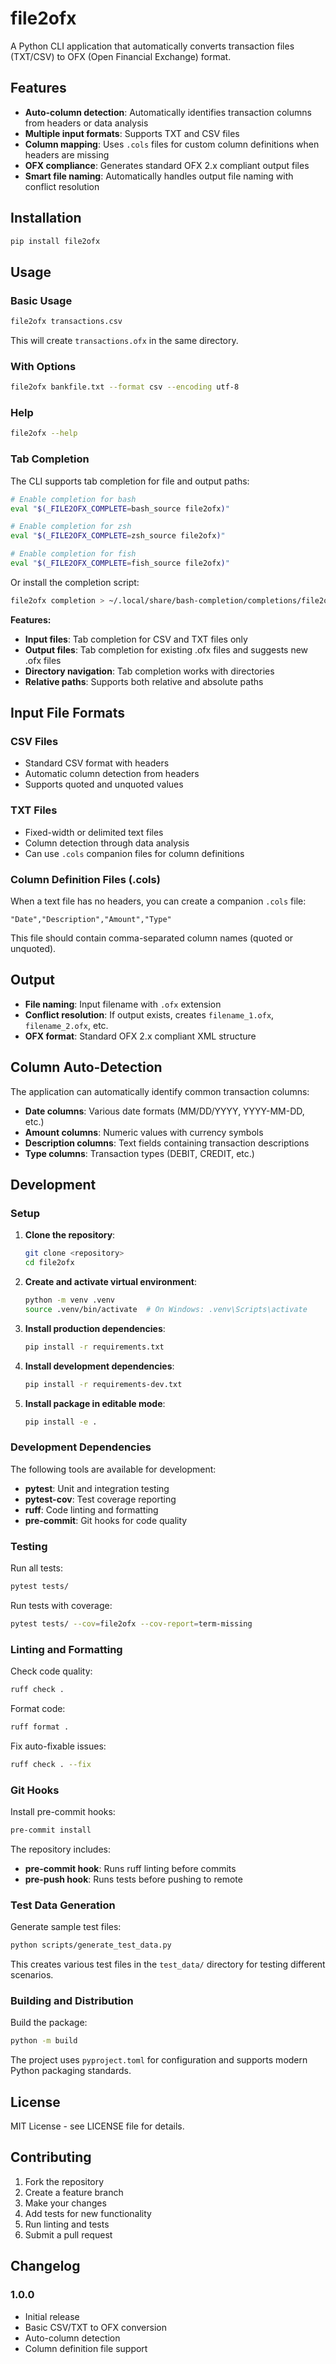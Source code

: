 # file2ofx

A Python CLI application that automatically converts transaction files (TXT/CSV) to OFX (Open Financial Exchange) format.

## Features

- **Auto-column detection**: Automatically identifies transaction columns from headers or data analysis
- **Multiple input formats**: Supports TXT and CSV files
- **Column mapping**: Uses `.cols` files for custom column definitions when headers are missing
- **OFX compliance**: Generates standard OFX 2.x compliant output files
- **Smart file naming**: Automatically handles output file naming with conflict resolution

## Installation

```bash
pip install file2ofx
```

## Usage

### Basic Usage

```bash
file2ofx transactions.csv
```

This will create `transactions.ofx` in the same directory.

### With Options

```bash
file2ofx bankfile.txt --format csv --encoding utf-8
```

### Help

```bash
file2ofx --help
```

### Tab Completion

The CLI supports tab completion for file and output paths:

```bash
# Enable completion for bash
eval "$(_FILE2OFX_COMPLETE=bash_source file2ofx)"

# Enable completion for zsh
eval "$(_FILE2OFX_COMPLETE=zsh_source file2ofx)"

# Enable completion for fish
eval "$(_FILE2OFX_COMPLETE=fish_source file2ofx)"
```

Or install the completion script:

```bash
file2ofx completion > ~/.local/share/bash-completion/completions/file2ofx
```

**Features:**
- **Input files**: Tab completion for CSV and TXT files only
- **Output files**: Tab completion for existing .ofx files and suggests new .ofx files
- **Directory navigation**: Tab completion works with directories
- **Relative paths**: Supports both relative and absolute paths

## Input File Formats

### CSV Files
- Standard CSV format with headers
- Automatic column detection from headers
- Supports quoted and unquoted values

### TXT Files
- Fixed-width or delimited text files
- Column detection through data analysis
- Can use `.cols` companion files for column definitions

### Column Definition Files (.cols)
When a text file has no headers, you can create a companion `.cols` file:

```
"Date","Description","Amount","Type"
```

This file should contain comma-separated column names (quoted or unquoted).

## Output

- **File naming**: Input filename with `.ofx` extension
- **Conflict resolution**: If output exists, creates `filename_1.ofx`, `filename_2.ofx`, etc.
- **OFX format**: Standard OFX 2.x compliant XML structure

## Column Auto-Detection

The application can automatically identify common transaction columns:

- **Date columns**: Various date formats (MM/DD/YYYY, YYYY-MM-DD, etc.)
- **Amount columns**: Numeric values with currency symbols
- **Description columns**: Text fields containing transaction descriptions
- **Type columns**: Transaction types (DEBIT, CREDIT, etc.)

## Development

### Setup

1. **Clone the repository**:
   ```bash
   git clone <repository>
   cd file2ofx
   ```

2. **Create and activate virtual environment**:
   ```bash
   python -m venv .venv
   source .venv/bin/activate  # On Windows: .venv\Scripts\activate
   ```

3. **Install production dependencies**:
   ```bash
   pip install -r requirements.txt
   ```

4. **Install development dependencies**:
   ```bash
   pip install -r requirements-dev.txt
   ```

5. **Install package in editable mode**:
   ```bash
   pip install -e .
   ```

### Development Dependencies

The following tools are available for development:

- **pytest**: Unit and integration testing
- **pytest-cov**: Test coverage reporting
- **ruff**: Code linting and formatting
- **pre-commit**: Git hooks for code quality

### Testing

Run all tests:
```bash
pytest tests/
```

Run tests with coverage:
```bash
pytest tests/ --cov=file2ofx --cov-report=term-missing
```

### Linting and Formatting

Check code quality:
```bash
ruff check .
```

Format code:
```bash
ruff format .
```

Fix auto-fixable issues:
```bash
ruff check . --fix
```

### Git Hooks

Install pre-commit hooks:
```bash
pre-commit install
```

The repository includes:
- **pre-commit hook**: Runs ruff linting before commits
- **pre-push hook**: Runs tests before pushing to remote

### Test Data Generation

Generate sample test files:
```bash
python scripts/generate_test_data.py
```

This creates various test files in the `test_data/` directory for testing different scenarios.

### Building and Distribution

Build the package:
```bash
python -m build
```

The project uses `pyproject.toml` for configuration and supports modern Python packaging standards.

## License

MIT License - see LICENSE file for details.

## Contributing

1. Fork the repository
2. Create a feature branch
3. Make your changes
4. Add tests for new functionality
5. Run linting and tests
6. Submit a pull request

## Changelog

### 1.0.0
- Initial release
- Basic CSV/TXT to OFX conversion
- Auto-column detection
- Column definition file support 